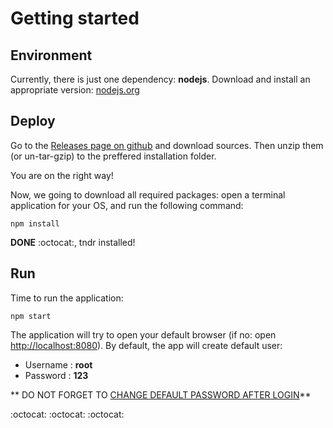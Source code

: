 # Getting started

## Environment

Currently, there is just one dependency: **nodejs**. Download and install an appropriate version: [nodejs.org](http://nodejs.org/#download)

## Deploy

Go to the [Releases page on github](https://github.com/maxkoryukov/tndr/releases) and download sources. Then unzip them (or un-tar-gzip) to the preffered installation folder.

You are on the right way!

Now, we going to download all required packages: open a terminal application for your OS, and run the following command:

```
npm install
```

**DONE** :octocat:, tndr installed!

## Run

Time to run the application:

```
npm start
```

The application will try to open your default browser (if no: open [http://localhost:8080](http://localhost:8080)).
By default, the app will create default user:

* Username : **root**
* Password : **123**

** DO NOT FORGET TO [CHANGE DEFAULT PASSWORD AFTER LOGIN](http://localhost:8080/users/me)**

:octocat: :octocat: :octocat:

